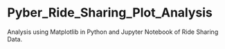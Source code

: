 # Pyber_Ride_Sharing_Plot_Analysis
Analysis using Matplotlib in Python and Jupyter Notebook of Ride Sharing Data.
